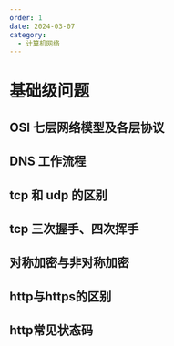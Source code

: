 ```yaml
---
order: 1
date: 2024-03-07
category: 
  - 计算机网络
---
```


# 基础级问题

## OSI 七层网络模型及各层协议

## DNS 工作流程

## tcp 和 udp 的区别

## tcp 三次握手、四次挥手

## 对称加密与非对称加密

## http与https的区别

## http常见状态码
